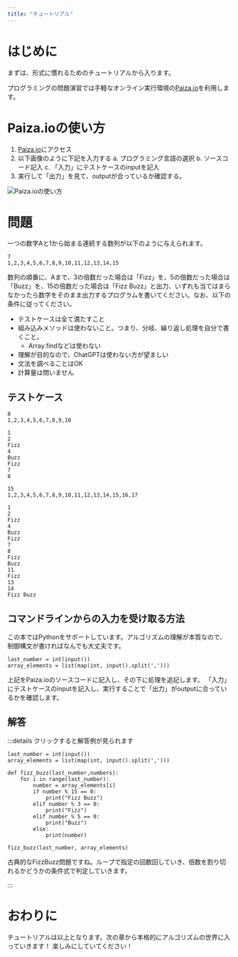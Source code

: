 ```yaml
---
title: "チュートリアル"
---
```


# はじめに
まずは、形式に慣れるためのチュートリアルから入ります。

プログラミングの問題演習では手軽なオンライン実行環境の[Paiza.io](https://paiza.io/ja/projects/new)を利用します。

# Paiza.ioの使い方
1. [Paiza.io](https://paiza.io/ja/projects/new)にアクセス
2. 以下画像のように下記を入力する
  a. プログラミング言語の選択
  b. ソースコード記入
  c. 「入力」にテストケースのinputを記入
3. 実行して「出力」を見て、outputが合っているか確認する。

![Paiza.ioの使い方](https://storage.googleapis.com/zenn-user-upload/d2b59c27fc6d-20240219.png)

# 問題
一つの数字Aと1から始まる連続する数列が以下のように与えられます。

```sh:input
7
1,2,3,4,5,6,7,8,9,10,11,12,13,14,15
```

数列の順番に、Aまで、3の倍数だった場合は「Fizz」を、5の倍数だった場合は「Buzz」を、15の倍数だった場合は「Fizz Buzz」と出力、いずれも当てはまらなかったら数字をそのまま出力するプログラムを書いてください。なお、以下の条件に従ってください。

- テストケースは全て満たすこと
- 組み込みメソッドは使わないこと。つまり、分岐、繰り返し処理を自分で書くこと。
  - Array.findなどは使わない
- 理解が目的なので、ChatGPTは使わない方が望ましい
- 文法を調べることはOK
- 計算量は問いません

## テストケース

```sh:input1
8
1,2,3,4,5,6,7,8,9,10
```

```sh:output1
1
2
Fizz
4
Buzz
Fizz
7
8
```

```sh:input2
15
1,2,3,4,5,6,7,8,9,10,11,12,13,14,15,16,17
```

```sh:output2
1
2
Fizz
4
Buzz
Fizz
7
8
Fizz
Buzz
11
Fizz
13
14
Fizz Buzz
```

## コマンドラインからの入力を受け取る方法
この本ではPythonをサポートしています。アルゴリズムの理解が本質なので、制御構文が書ければなんでも大丈夫です。
```py:python
last_number = int(input())
array_elements = list(map(int, input().split(',')))
```

上記をPaiza.ioのソースコードに記入し、その下に処理を追記します。
「入力」にテストケースのinputを記入し、実行することで「出力」がoutputに合っているかを確認します。

## 解答
:::details クリックすると解答例が見られます

```py:python
last_number = int(input())
array_elements = list(map(int, input().split(',')))

def fizz_buzz(last_number,numbers):
    for i in range(last_number):
        number = array_elements[i]
        if number % 15 == 0:
            print("Fizz Buzz")
        elif number % 3 == 0:
            print("Fizz")
        elif number % 5 == 0:
            print("Buzz")
        else:
            print(number)
            
fizz_buzz(last_number, array_elements)
```
古典的なFizzBuzz問題ですね。ループで指定の回数回していき、倍数を割り切れるかどうかの条件式で判定していきます。

:::

# おわりに
チュートリアルは以上となります。次の章から本格的にアルゴリズムの世界に入っていきます！
楽しみにしていてください！
